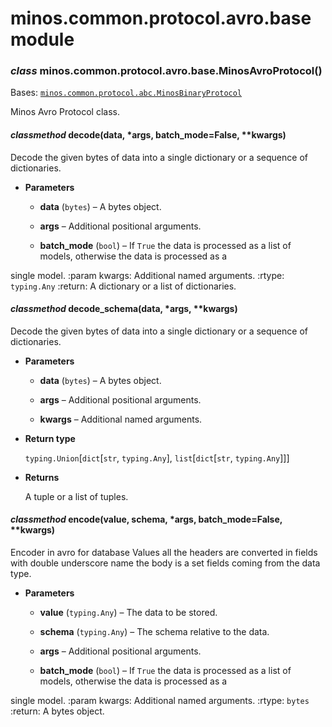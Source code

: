 # minos.common.protocol.avro.base module


### _class_ minos.common.protocol.avro.base.MinosAvroProtocol()
Bases: [`minos.common.protocol.abc.MinosBinaryProtocol`](minos.common.protocol.abc.md#minos.common.protocol.abc.MinosBinaryProtocol)

Minos Avro Protocol class.


#### _classmethod_ decode(data, \*args, batch_mode=False, \*\*kwargs)
Decode the given bytes of data into a single dictionary or a sequence of dictionaries.


* **Parameters**

    
    * **data** (`bytes`) – A bytes object.


    * **args** – Additional positional arguments.


    * **batch_mode** (`bool`) – If `True` the data is processed as a list of models, otherwise the data is processed as a


single model.
:param kwargs: Additional named arguments.
:rtype: `typing.Any`
:return: A dictionary or a list of dictionaries.


#### _classmethod_ decode_schema(data, \*args, \*\*kwargs)
Decode the given bytes of data into a single dictionary or a sequence of dictionaries.


* **Parameters**

    
    * **data** (`bytes`) – A bytes object.


    * **args** – Additional positional arguments.


    * **kwargs** – Additional named arguments.



* **Return type**

    `typing.Union`[`dict`[`str`, `typing.Any`], `list`[`dict`[`str`, `typing.Any`]]]



* **Returns**

    A tuple or a list of tuples.



#### _classmethod_ encode(value, schema, \*args, batch_mode=False, \*\*kwargs)
Encoder in avro for database Values
all the headers are converted in fields with double underscore name
the body is a set fields coming from the data type.


* **Parameters**

    
    * **value** (`typing.Any`) – The data to be stored.


    * **schema** (`typing.Any`) – The schema relative to the data.


    * **args** – Additional positional arguments.


    * **batch_mode** (`bool`) – If `True` the data is processed as a list of models, otherwise the data is processed as a


single model.
:param kwargs: Additional named arguments.
:rtype: `bytes`
:return: A bytes object.
